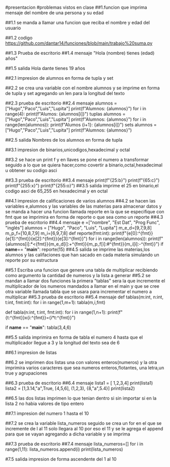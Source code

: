 #presentacion
#problemas vistos en clase
##1.funcion que imprima mensaje del nombre de una persona y su edad

##1.1 se manda a llamar una funcion que reciba el nombre y edad del usuario

##1.2 codigo
https://github.com/dantar14/funciones/blob/main/trabajo%20suma.py

##1.3 Prueba de escritorio
##1.4 mensaje 
"Hola (nombre) tienes (edad) años"

##1.5 salida
Hola dante tienes 19 años

##2.1 impresion de alumnos en forma de tupla y set

##2.2 se crea una variable con el nombre alumnos y se imprime en forma de tupla y set agregando un len para la longitud del texto

##2.3 prueba de escritorio 
##2.4 mensaje
alumnos = ["Hugo","Paco","Luis","Lupita"]
print(f"Alumnos: {alumnos}")
for i in range(4): print(f"Alumos: {alumnos[i]}") tuplas alumnos = ["Hugo","Paco","Luis","Lupita"] print(f"Alumnos: {alumnos}")
for i in range(len(alumnos)): print(f"Alumos {i+1}: {alumnos[i]}") sets alumnos = ["Hugo","Paco","Luis","Lupita"] print(f"Alumnos: {alumnos}")

##2.5 salida
Nombres de los alumnos en forma de tupla

##3.1 impresion de binarios,unicodigos,hexadecimal y octal

##3.2 se hace un print f y en llaves se pone el numero a transformar seguido a lo que se quiera hacer,como covertir a binario,octal,hexadecimal u obtener
su codigo asci

##3.3 prueba de escritorio
##3.4 mensaje
print(f"{25:b}")
print(f"{65:c}")
print(f"{255:x}")
print(f"{255:o}")
##3.5 salida
imprime el 25 en binario,el codigo asci de 65,255 en hexadecimal y en octal

##4.1 impresion de calificaciones de varios alumnos
##4.2 se hacen las variables e,alumnos y las variables de las materias para almacenar datos y se manda a hacer una funcion llamada reporte en la
que se especifique con fmt que se imprimira en forma de reporte o que sea como un reporte
##4.3 prueba de escritorio
##4.4 mensaje
e =["nombre", "Est Dat", "Prog Func", "inglés"]
 alumnos = ["Hugo", "Paco", "Luis", "Lupita"]
 m_e_d=[9,7,9,8]
 m_p_f=[10,8,7,9]
 m_i=[6,9,7,8]
 def reporte(fmt:int):
     print(f"{e[0]:^{fmt}}{e[1]:^{fmt}}{e[2]:^{fmt}}{e[3]:^{fmt}}")
     for i in range(len(alumnos)):
      print(f"{alumnos[i]:*<{fmt}}{m_e_d[i]:+^{fmt}}{m_p_f[i]:#^{fmt}}{m_i[i]:-^{fmt}}")
if __name__== "__main__": 
    reporte(15)
##4.5 salida
se imprime las materias,los alumnos y las califaciones que han sacado en cada materia simulando un reporte por su estructura

##5.1 Escriba una funcion que genere una tabla de multiplicar recibiendo como argumento la cantidad de numeros 
y la lista a generar
##5.2 se mandan a llamar dos funciones la primera "tablas" sera la que incremente el multiplicador de los numeros mandados a llamar en el
main y que se cree otra variable llamada tabla que se usara para incrementar el numero a multiplicar
##5.3 prueba de escritorio
##5.4 mensaje 
def tablas(m:int, n:int, t:int, fmt:int):
    for i in range(1,m+1):
        tabla(m,i,fmt)

def tabla(n:int, t:int, fmt:int):
      for i in range(1,n+1):
       print(f"{t:^{fmt}}x{i:^{fmt}}={i*t:^{fmt}}")

if __name__ == "__main__":
      tabla(3,4,6)
      
##5.5 salida
imprimira en forma de tabla el numero 4 hasta que el multiplicador llegue a 3 y la longitud del texto sea de 6

##6.1 impresion de listas

##6.2 se imprimen dos listas una con valores enteros(numeros) y la otra imprimira varios caracteres que sea numeros enteros,flotantes,
una letra,un true y agrupaciones

##6.3 prueba de escritorio
##6.4 mensaje
lista1 = [ 1,2,3,4]
 print(lista1)
 lista2 = [1,3.14,"a",True, [4,5,6], (1,2,3), {8,"a",5.4}]
 print(lista2)
    
##6.5
las dos listas imprimen lo que tenian dentro si sin importar si en la lista 2 no habia valores de tipo entero

##7.1 impresion del numero 1 hasta el 10

##7.2 se crea la variable lista_numeros seguido se crea un for en el que se incremente de l al 11 solo llegara al 10 por eso el 11
y se le agrega el append para que se vayan agregando a dicha variable y se imprima

##7.3 prueba de escritorio
##7.4 mensaje
lista_numeros=[]
for i in range(1,11):
     lista_numeros.append(i)
print(lista_numeros)

#7.5 salida
impresion de forma ascendente del 1 al 10
      
      
